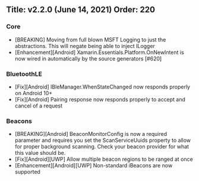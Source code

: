 Title: v2.2.0 (June 14, 2021)
Order: 220
---

### Core
* [BREAKING] Moving from full blown MSFT Logging to just the abstractions.  This will negate being able to inject ILogger<T>
* [Enhancement][Android] Xamarin.Essentials.Platform.OnNewIntent is now wired in automatically by the source generators [#620]

### BluetoothLE
* [Fix][Android] IBleManager.WhenStateChanged now responds properly on Android 10+
* [Fix][Android] Pairing response now responds properly to accept and cancel of a request

### Beacons
* [BREAKING][Android] BeaconMonitorConfig is now a required parameter and requires you set the ScanServiceUuids property to allow for proper background scanning. Check your beacon provider for what this value should be.
* [Fix][Android][UWP] Allow multiple beacon regions to be ranged at once
* [Enhancement][Android][UWP] Non-standard iBeacons are now supported
